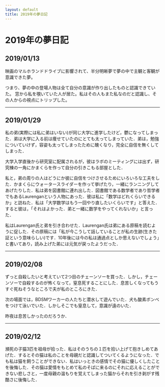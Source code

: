 ```yaml
---
layout: default
title: 2019年の夢日記
---
```


# 2019年の夢日記


<a id="1"></a>
<a href="#1"></a>
## 2019/01/13

映画のマルホランドドライブに影響されて、半分明晰夢で夢の中で主観と客観が意識できた夢。

つまり、夢の中の登場人物は全て自分の意識が作り出したものと認識できていた。
窓から私を覗いていた人が居た。私はその人もまた私なのだと認識し、その人からの視点にトリップした。


---
<a id="2"></a>
<a href="#2"></a>
## 2019/01/29

私の弟(実際には私に弟はいない)が同じ大学に進学したけど，鬱になってしまった．弟は大学に入る前は痩せていたのにとても太ってしまっていた．弟は，勉強についていけず，容姿も太ってしまったために醜くなり，完全に自信を無くしてしまった．

大学入学直後から研究室に配属されるが，彼はラボのミーティングには出ず，研究棟の一角にかまくらを作って自分の引きこもる部屋とした．

私と，弟の周りの人はどうにか彼に自信をつけさせるためにいろいろな工夫をした．かまくらにウォータースライダーを作って挙げたり，一緒にランニングしてあげたりした．私は弟を図書館に連れ出した．図書館である数学者であり哲学者でもあるLaurenganという人物にあった．彼は私に「数学はどれくらいできるか」と訪ねた．私は「大学数学はもう一回やり直したいくらいです」と答えた．すると彼は，「それはよかった．弟と一緒に数学をやってくれないか」と言った．

私はLaurengan氏と弟を引き合わせた．Laurengan氏は弟にある原稿を読むように促した．その原稿には「私が今こうして話していることが私の生跡(生きた証という意味らしい)です．10年後には今の私は通過点としか思えないでしょう」と書いてあり，読み上げた弟には元気が戻ったようだった．

---
<a id="3"></a>
<a href="#3"></a>
## 2019/02/08

ずっと自殺したいと考えていて2つ目のチェーンソーを買った．しかし，チェーンソーで自殺するのが怖くなって，窒息死することにした．息苦しくなってもうすぐ死ねそうなところで夫が私のところにきた．

次の場面では，BDSMワーカーの人たちと潜水して遊んでいた．犬も酸素ボンベをつけて泳いでいた．しかしそこでも窒息して，意識が遠のいた．

昨夜は息苦しかったのだろうか．

---
<a id="4"></a>
<a href="#4"></a>
## 2019/02/12
瀕死の子猫3匹を祖母が拾った．私はそのうちの１匹を拾い上げて抱きしめてあげた．するとその猫は私のことを母親だと認識してついてくるようになった．でも私は猫を飼うことができない．私はいっときの感情でその猫に優しくしたことを後悔した．その猫は愛情をもとめて私のそばに来るのにそれに応えることができない悲しさと，一度母親の温もりを覚えてしまった猫からそれを引き剥がす残酷さに後悔した．

